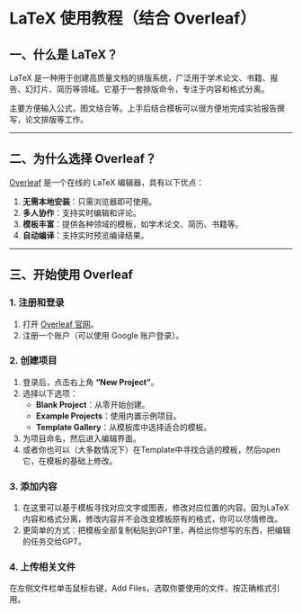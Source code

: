 # LaTeX 使用教程（结合 Overleaf）

## 一、什么是 LaTeX？
LaTeX 是一种用于创建高质量文档的排版系统，广泛用于学术论文、书籍、报告、幻灯片、简历等领域。它基于一套排版命令，专注于内容和格式分离。

主要方便输入公式，图文结合等。上手后结合模板可以很方便地完成实验报告撰写，论文排版等工作。

---

## 二、为什么选择 Overleaf？
[Overleaf](https://www.overleaf.com) 是一个在线的 LaTeX 编辑器，具有以下优点：

1. **无需本地安装**：只需浏览器即可使用。
2. **多人协作**：支持实时编辑和评论。
3. **模板丰富**：提供各种领域的模板，如学术论文、简历、书籍等。
4. **自动编译**：支持实时预览编译结果。

---

## 三、开始使用 Overleaf

### 1. 注册和登录
1. 打开 [Overleaf 官网](https://www.overleaf.com)。
2. 注册一个账户（可以使用 Google 账户登录）。

### 2. 创建项目
1. 登录后，点击右上角 **“New Project”**。
2. 选择以下选项：
   - **Blank Project**：从零开始创建。
   - **Example Projects**：使用内置示例项目。
   - **Template Gallery**：从模板库中选择适合的模板。
3. 为项目命名，然后进入编辑界面。
4. 或者你也可以（大多数情况下）在Template中寻找合适的模板，然后open它，在模板的基础上修改。

### 3. 添加内容
1. 在这里可以基于模板寻找对应文字或图表，修改对应位置的内容。因为LaTeX内容和格式分离，修改内容并不会改变模板原有的格式，你可以尽情修改。
2. 更简单的方式：把模板全部复制粘贴到GPT里，再给出你想写的东西，把编辑的任务交给GPT。

### 4. 上传相关文件
在左侧文件栏单击鼠标右键，Add Files，选取你要使用的文件，按正确格式引用。
